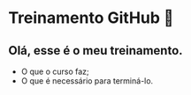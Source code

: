 # Treinamento GitHub :book:



## Olá, esse é o meu treinamento.

- O que o curso faz;
- O que é necessário para terminá-lo.

